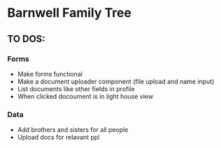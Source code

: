 # Barnwell Family Tree

## TO DOS:

### Forms

- Make forms functional
- Make a document uploader component (file upload and name input)
- List documents like other fields in profile
- When clicked docoument is in light house view

### Data

- Add brothers and sisters for all people
- Upload docs for relavant ppl
